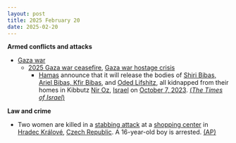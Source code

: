 ```yaml
---
layout: post
title: 2025 February 20
date: 2025-02-20
---
```



**Armed conflicts and attacks**

* [Gaza war](https://en.wikipedia.org/wiki/Gaza_war "Gaza war")
  + [2025 Gaza war ceasefire](https://en.wikipedia.org/wiki/2025_Gaza_war_ceasefire "2025 Gaza war ceasefire"), [Gaza war hostage crisis](https://en.wikipedia.org/wiki/Gaza_war_hostage_crisis "Gaza war hostage crisis")
    - [Hamas](https://en.wikipedia.org/wiki/Hamas "Hamas") announce that it will release the bodies of [Shiri Bibas, Ariel Bibas, Kfir Bibas](https://en.wikipedia.org/wiki/Kidnapping_of_the_Bibas_family "Kidnapping of the Bibas family"), and [Oded Lifshitz](https://en.wikipedia.org/wiki/Oded_Lifshitz "Oded Lifshitz"), all kidnapped from their homes in Kibbutz [Nir Oz](https://en.wikipedia.org/wiki/Nir_Oz "Nir Oz"), [Israel](https://en.wikipedia.org/wiki/Israel "Israel") on [October 7, 2023](https://en.wikipedia.org/wiki/Nir_Oz_attack "Nir Oz attack"). [(*The Times of Israel*)](https://www.timesofisrael.com/shiri-ariel-and-kfir-bibas-oded-lifshitz-named-as-the-slain-hostages-to-return-thursday/#openwebComments)

**Law and crime**

* Two women are killed in a [stabbing attack](https://en.wikipedia.org/wiki/Stabbing_attack "Stabbing attack") at a [shopping center](https://en.wikipedia.org/wiki/Shopping_center "Shopping center") in [Hradec Králové](https://en.wikipedia.org/wiki/Hradec_Kr%C3%A1lov%C3%A9 "Hradec Králové"), [Czech Republic](https://en.wikipedia.org/wiki/Czech_Republic "Czech Republic"). A 16-year-old boy is arrested. [(AP)](https://apnews.com/article/czech-knife-attack-2-dead-bffcfae37982b538afcb05e8437f4a95)
